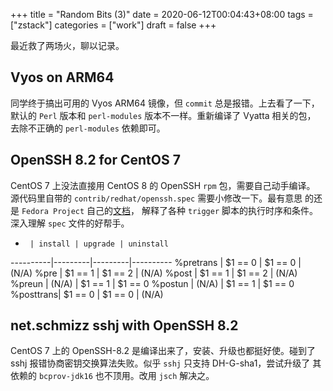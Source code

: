 +++
title = "Random Bits (3)"
date = 2020-06-12T00:04:43+08:00
tags = ["zstack"]
categories = ["work"]
draft = false
+++

最近救了两场火，聊以记录。

## Vyos on ARM64

同学终于搞出可用的 Vyos ARM64 镜像，但 `commit` 总是报错。上去看了一下，
默认的 `Perl` 版本和 `perl-modules` 版本不一样。重新编译了 Vyatta 相关的包，
去除不正确的 `perl-modules` 依赖即可。

## OpenSSH 8.2 for CentOS 7

CentOS 7 上没法直接用 CentOS 8 的 OpenSSH `rpm` 包，需要自己动手编译。
源代码里自带的 `contrib/redhat/openssh.spec` 需要小修改一下。最有意思
的还是 `Fedora Project` 自己的[文档](https://docs.fedoraproject.org/en-US/packaging-guidelines/Scriptlets/)， 
解释了各种 `trigger` 脚本的执行时序和条件。深入理解 `spec` 文件的好帮手。

   -      | install | upgrade | uninstall
----------|---------|---------|----------
%pretrans | $1 == 0 | $1 == 0 | (N/A)
%pre      |	$1 == 1 | $1 == 2 | (N/A)
%post     | $1 == 1 | $1 == 2 | (N/A)
%preun    | (N/A)   | $1 == 1 | $1 == 0
%postun   | (N/A)   | $1 == 1 | $1 == 0
%posttrans| $1 == 0 | $1 == 0 | (N/A)

## net.schmizz sshj with OpenSSH 8.2

CentOS 7 上的 OpenSSH-8.2 是编译出来了，安装、升级也都挺好使。碰到了
sshj 报错协商密钥交换算法失败。似乎 `sshj` 只支持 DH-G-sha1，尝试升级了
其依赖的 `bcprov-jdk16` 也不顶用。改用 `jsch` 解决之。
